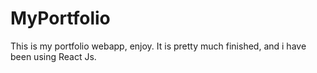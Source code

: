 # MyPortfolio
This is my portfolio webapp, enjoy.
It is pretty much finished, and i have been using React Js.
